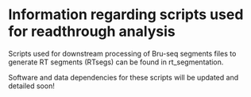 # Information regarding scripts used for readthrough analysis

Scripts used for downstream processing of Bru-seq segments files to generate RT segments (RTsegs) can be found in rt_segmentation.

Software and data dependencies for these scripts will be updated and detailed soon!
